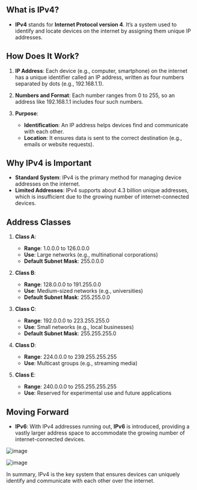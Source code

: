 
## What is IPv4?

- **IPv4** stands for **Internet Protocol version 4**. It’s a system used to identify and locate devices on the internet by assigning them unique IP addresses.

## How Does It Work?

1. **IP Address**: Each device (e.g., computer, smartphone) on the internet has a unique identifier called an IP address, written as four numbers separated by dots (e.g., 192.168.1.1).

2. **Numbers and Format**: Each number ranges from 0 to 255, so an address like 192.168.1.1 includes four such numbers.

3. **Purpose**:
   - **Identification**: An IP address helps devices find and communicate with each other.
   - **Location**: It ensures data is sent to the correct destination (e.g., emails or website requests).

## Why IPv4 is Important

- **Standard System**: IPv4 is the primary method for managing device addresses on the internet.
- **Limited Addresses**: IPv4 supports about 4.3 billion unique addresses, which is insufficient due to the growing number of internet-connected devices.

## Address Classes

1. **Class A**:
   - **Range**: 1.0.0.0 to 126.0.0.0
   - **Use**: Large networks (e.g., multinational corporations)
   - **Default Subnet Mask**: 255.0.0.0

2. **Class B**:
   - **Range**: 128.0.0.0 to 191.255.0.0
   - **Use**: Medium-sized networks (e.g., universities)
   - **Default Subnet Mask**: 255.255.0.0

3. **Class C**:
   - **Range**: 192.0.0.0 to 223.255.255.0
   - **Use**: Small networks (e.g., local businesses)
   - **Default Subnet Mask**: 255.255.255.0

4. **Class D**:
   - **Range**: 224.0.0.0 to 239.255.255.255
   - **Use**: Multicast groups (e.g., streaming media)
   
5. **Class E**:
   - **Range**: 240.0.0.0 to 255.255.255.255
   - **Use**: Reserved for experimental use and future applications

## Moving Forward

- **IPv6**: With IPv4 addresses running out, **IPv6** is introduced, providing a vastly larger address space to accommodate the growing number of internet-connected devices.

![image](https://github.com/user-attachments/assets/2e61abdb-98be-45d9-b65e-140eed84d991)

![image](https://github.com/user-attachments/assets/9b2625db-5202-4853-a6c7-0d6741f2d933)
  

In summary, IPv4 is the key system that ensures devices can uniquely identify and communicate with each other over the internet.
